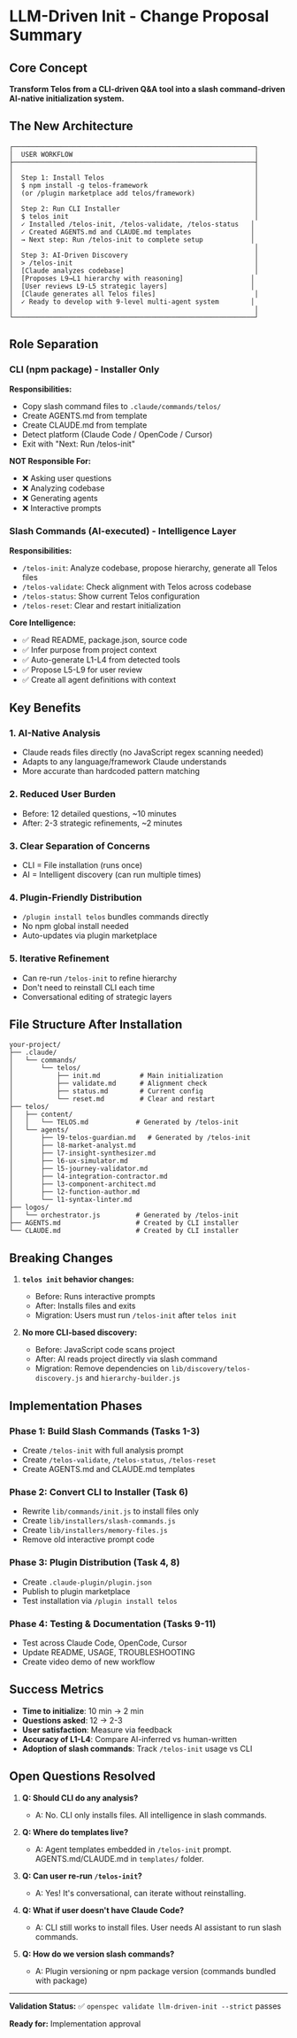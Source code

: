 # LLM-Driven Init - Change Proposal Summary

## Core Concept

**Transform Telos from a CLI-driven Q&A tool into a slash command-driven
AI-native initialization system.**

## The New Architecture

```
┌─────────────────────────────────────────────────────────────┐
│  USER WORKFLOW                                              │
├─────────────────────────────────────────────────────────────┤
│                                                             │
│  Step 1: Install Telos                                      │
│  $ npm install -g telos-framework                           │
│  (or /plugin marketplace add telos/framework)               │
│                                                             │
│  Step 2: Run CLI Installer                                  │
│  $ telos init                                               │
│  ✓ Installed /telos-init, /telos-validate, /telos-status   │
│  ✓ Created AGENTS.md and CLAUDE.md templates               │
│  → Next step: Run /telos-init to complete setup            │
│                                                             │
│  Step 3: AI-Driven Discovery                                │
│  > /telos-init                                              │
│  [Claude analyzes codebase]                                 │
│  [Proposes L9→L1 hierarchy with reasoning]                 │
│  [User reviews L9-L5 strategic layers]                     │
│  [Claude generates all Telos files]                         │
│  ✓ Ready to develop with 9-level multi-agent system        │
│                                                             │
└─────────────────────────────────────────────────────────────┘
```

## Role Separation

### CLI (npm package) - Installer Only

**Responsibilities:**

- Copy slash command files to `.claude/commands/telos/`
- Create AGENTS.md from template
- Create CLAUDE.md from template
- Detect platform (Claude Code / OpenCode / Cursor)
- Exit with "Next: Run /telos-init"

**NOT Responsible For:**

- ❌ Asking user questions
- ❌ Analyzing codebase
- ❌ Generating agents
- ❌ Interactive prompts

### Slash Commands (AI-executed) - Intelligence Layer

**Responsibilities:**

- `/telos-init`: Analyze codebase, propose hierarchy, generate all Telos files
- `/telos-validate`: Check alignment with Telos across codebase
- `/telos-status`: Show current Telos configuration
- `/telos-reset`: Clear and restart initialization

**Core Intelligence:**

- ✅ Read README, package.json, source code
- ✅ Infer purpose from project context
- ✅ Auto-generate L1-L4 from detected tools
- ✅ Propose L5-L9 for user review
- ✅ Create all agent definitions with context

## Key Benefits

### 1. **AI-Native Analysis**

- Claude reads files directly (no JavaScript regex scanning needed)
- Adapts to any language/framework Claude understands
- More accurate than hardcoded pattern matching

### 2. **Reduced User Burden**

- Before: 12 detailed questions, ~10 minutes
- After: 2-3 strategic refinements, ~2 minutes

### 3. **Clear Separation of Concerns**

- CLI = File installation (runs once)
- AI = Intelligent discovery (can run multiple times)

### 4. **Plugin-Friendly Distribution**

- `/plugin install telos` bundles commands directly
- No npm global install needed
- Auto-updates via plugin marketplace

### 5. **Iterative Refinement**

- Can re-run `/telos-init` to refine hierarchy
- Don't need to reinstall CLI each time
- Conversational editing of strategic layers

## File Structure After Installation

```
your-project/
├── .claude/
│   └── commands/
│       └── telos/
│           ├── init.md          # Main initialization
│           ├── validate.md      # Alignment check
│           ├── status.md        # Current config
│           └── reset.md         # Clear and restart
├── telos/
│   ├── content/
│   │   └── TELOS.md            # Generated by /telos-init
│   └── agents/
│       ├── l9-telos-guardian.md   # Generated by /telos-init
│       ├── l8-market-analyst.md
│       ├── l7-insight-synthesizer.md
│       ├── l6-ux-simulator.md
│       ├── l5-journey-validator.md
│       ├── l4-integration-contractor.md
│       ├── l3-component-architect.md
│       ├── l2-function-author.md
│       └── l1-syntax-linter.md
├── logos/
│   └── orchestrator.js         # Generated by /telos-init
├── AGENTS.md                   # Created by CLI installer
└── CLAUDE.md                   # Created by CLI installer
```

## Breaking Changes

1. **`telos init` behavior changes:**
   - Before: Runs interactive prompts
   - After: Installs files and exits
   - Migration: Users must run `/telos-init` after `telos init`

2. **No more CLI-based discovery:**
   - Before: JavaScript code scans project
   - After: AI reads project directly via slash command
   - Migration: Remove dependencies on `lib/discovery/telos-discovery.js` and
     `hierarchy-builder.js`

## Implementation Phases

### Phase 1: Build Slash Commands (Tasks 1-3)

- Create `/telos-init` with full analysis prompt
- Create `/telos-validate`, `/telos-status`, `/telos-reset`
- Create AGENTS.md and CLAUDE.md templates

### Phase 2: Convert CLI to Installer (Task 6)

- Rewrite `lib/commands/init.js` to install files only
- Create `lib/installers/slash-commands.js`
- Create `lib/installers/memory-files.js`
- Remove old interactive prompt code

### Phase 3: Plugin Distribution (Task 4, 8)

- Create `.claude-plugin/plugin.json`
- Publish to plugin marketplace
- Test installation via `/plugin install telos`

### Phase 4: Testing & Documentation (Tasks 9-11)

- Test across Claude Code, OpenCode, Cursor
- Update README, USAGE, TROUBLESHOOTING
- Create video demo of new workflow

## Success Metrics

- **Time to initialize**: 10 min → 2 min
- **Questions asked**: 12 → 2-3
- **User satisfaction**: Measure via feedback
- **Accuracy of L1-L4**: Compare AI-inferred vs human-written
- **Adoption of slash commands**: Track `/telos-init` usage vs CLI

## Open Questions Resolved

1. **Q: Should CLI do any analysis?**
   - A: No. CLI only installs files. All intelligence in slash commands.

2. **Q: Where do templates live?**
   - A: Agent templates embedded in `/telos-init` prompt. AGENTS.md/CLAUDE.md in
     `templates/` folder.

3. **Q: Can user re-run `/telos-init`?**
   - A: Yes! It's conversational, can iterate without reinstalling.

4. **Q: What if user doesn't have Claude Code?**
   - A: CLI still works to install files. User needs AI assistant to run slash
     commands.

5. **Q: How do we version slash commands?**
   - A: Plugin versioning or npm package version (commands bundled with package)

---

**Validation Status:** ✅ `openspec validate llm-driven-init --strict` passes

**Ready for:** Implementation approval
